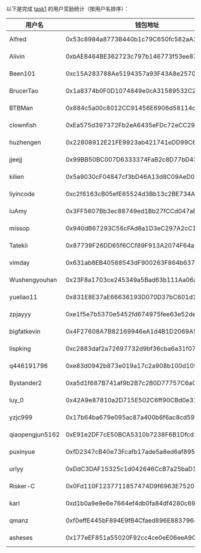以下是完成 [task1](../task/task1.md) 的用户奖励统计（按用户名排序）：


|    用户名     | 钱包地址                                   | tx                                                                                                                 |
|---------------|--------------------------------------------|--------------------------------------------------------------------------------------------------------------------|
| Alfred        | 0x53c8984a8773B440b1c79C650fc582aA38Cc5041 | [0.5 MON](https://testnet.monadexplorer.com/tx/0x0f269eb5cd55f2c59e60142119c8e3e1bf97a51c35fc10d01b6d96c7bb04e564) | 
| Alivin        | 0xbAE8464BE362723c797b146773f53ee879794623 | [0.5 MON](https://testnet.monadexplorer.com/tx/0xecbc8097ec3fc5320213079e0942daace6cecec29b24f2357bef7a49036e105a) |
| Been101       | 0xc15A283788Ae5194357a93F43A8e257046235cfd | [0.5 MON](https://testnet.monadexplorer.com/tx/0x793f41d20602d2a252cd002bc4e226c3fc313de848c7599822a7fcd7e756a2e6) |
| BrucerTao     | 0x1a8374b0F0D1074849e0cA31589532C2ad2806d8 | [0.5 MON](https://testnet.monadexplorer.com/tx/0x1af370c34826be1bb36e34eb7b34df80aaef66d4c951a61ef79f9e0aa58ef72b) |
| BTBMan        | 0x884c5a00c8012CC91456E6906d58114c0d1B6F0B | [0.5 MON](https://testnet.monadexplorer.com/tx/0xc946c15544216b7be6426f02840001678a4e0b863d1d507f73e0441a52acbdb2) |
| clownfish     | 0xEa575d397372Fb2eA6435eFDc72eCC29BecfC396 | [0.5 MON](https://testnet.monadexplorer.com/tx/0x4813f72879e6e1e2ff23f511621f32da2e60220decd6febe5c6ef285a52573ea) |
| huzhengen     | 0x22808912E21FE9923ab421741eDD99C611A2661C | [0.5 MON](https://testnet.monadexplorer.com/tx/0x18bddda75bf601af63717830926d2fbecd7ad569ae64fd756fb325929d6ef015) |
| jjeejj        | 0x99BB50BC007D6333374FaB2c8D77bD43Fe9Ce2F9 | [0.5 MON](https://testnet.monadexplorer.com/tx/0xaff7f0efab45213d4d896e6cbbd88f954d5a17aacdabd98484f8f707b64c864f) |
| kilien        | 0x5a9030cF04847cf3bD46A13d8C09AeD007673E0f | [0.5 MON](https://testnet.monadexplorer.com/tx/0x594f84991b2e496804646fd222fec25dce236f0d132d45ac365e245212a78c4d) |
| liyincode     | 0xc2f6163cB05efE65524d3Bb13c2BE734A6916385 | [0.5 MON](https://testnet.monadexplorer.com/tx/0xec21e71da5ee704666d2b6ed6d031753922b5ac204686838c4e598cf37707137) |
| luAmy         | 0x3FF5607Bb3ec88749ed1Bb27fCCd047aBf60619e | [0.5 MON](https://testnet.monadexplorer.com/tx/0x1daeaf1f1c8ba280289727175bc681de43c0d7352076393369da9853174226e4) |
| missop        | 0x940dB67293C56cFAd8a1D3eC297A2cC1A4b10e4B | [0.5 MON](https://testnet.monadexplorer.com/tx/0x26ba3229a75bedf105644b8afcc17afd3d838d86686d603f49aa6b3fd1d16df6) |
| Tatekii       | 0x87739F26DD65f6CCf89F913A2074F64a6aC710E3 | [0.5 MON](https://testnet.monadexplorer.com/tx/0x04f2b3e35dc50e00e00467ba378860f20b272cc04df464753262a6d77b1f2a26) |
| vimday        | 0x631ab8EB40588543dF900263F864b6376d56A587 | [0.5 MON](https://testnet.monadexplorer.com/tx/0xa0c42a7d336bb7a3e282f24266c391b8b9033f350cc46cb3bf32d1c7d8e7aedb) |
| Wushengyouhan | 0x23F8a1703ce245349a5Bad63b111Aa06ada7bB30 | [0.5 MON](https://testnet.monadexplorer.com/tx/0xc7b74bdc108b577f2b956281d71354e522c6535b44dbff6975c5e361b2c46f79) |
| yueliao11     | 0x831E8E37aE66636193D070D37bC601d1F30fE0B9 | [0.5 MON](https://testnet.monadexplorer.com/tx/0x3a1c06ca985471359f079d8f3a3b7120f8d3de98b33077d3759c91da6fd42956) |
| zpjayyy       | 0xe1f5e7b5370e5452fd674975fee63e52de283545 | [0.5 MON](https://testnet.monadexplorer.com/tx/0x1883ee290e57535fc7994a95c8221c02d32aa7a01742067b45ad622009e119b2) |
| bigfatkevin   | 0x4F27608A7B82169946eA1d4B1D2069A52BA446aC | [0.5 MON](https://testnet.monadexplorer.com/tx/0x7f67c776d5d60e6189fbc23c6aeae169970d2fd37d4009ce335d311444462a64) |
| lispking      | 0xc2883daf2a72697732d9bf36cba6a31f07c4d472 | [0.5 MON](https://testnet.monadexplorer.com/tx/0x1c3064b775d6997dfc602e830699d7f873f05c3451936c77cfae29a88122ef94) |
| q446191796    | 0xe83d0942b873e019a17c2a908b100d1051387ca3 | [0.5 MON](https://testnet.monadexplorer.com/tx/0xa91d892af6128cc0d69b05744817ee8dbda59fa73500ee17249d0c02c11745d9) |
| Bystander2    | 0xa5d1f687B741af9b2B7c2B0D77757C6a0De69055 | [0.5 MON](https://testnet.monadexplorer.com/tx/0xf6ba5a5c6a22283eb1a51997f85f669dd1c7b1b89e258c121b3309763789f81d) |
| luy_0         | 0x42A9e87810a2D715E502C6ff90CBd0e31d40df21 | [0.5 MON](https://testnet.monadexplorer.com/tx/0x8f54ab56319da69c44a99847b0a9826a277fc29baf7b90d5232681240fa4a3f5) |
| yzjc999       | 0x17b64ba679e095ac87a400b6f6ac8cd591b517f9 | [0.5 MON](https://testnet.monadexplorer.com/tx/0xcd2c5f51d94d1e6a213da5cbf00c474722c77b55b8ff3baad3f6b37a0dde708f) |
| qiaopengjun5162| 0xE91e2DF7cE50BCA5310b7238F6B1Dfcd15566bE5 | [0.5 MON](https://testnet.monadexplorer.com/tx/0xb21d0bf325c18d8ffcb419eb7fdcd35509b6e8a885dc1d63b1198bc7a86ca525) |
| puxinyue      | 0xfD2347cB40e73Fcafb17ade5a8ed6af895eD1c5c | [0.5 MON](https://testnet.monadexplorer.com/tx/0x71417aabbf4d1a3ed26fa8eebc7f91702b4cc40ff1dca136df40ff4725487dc9) |
| urlyy         | 0xDdC3DAF15325c1d042646CcB7a25baD1FFB7f1bd | [0.5 MON](https://testnet.monadexplorer.com/tx/0xd7f387a7859a65ad5514c8eded5e5b5c643d3ca4117bf5819b030f25daadb98a) |
| Risker-C      | 0x0Fd110F1237711857474D9f6963E75206798fB91 | [0.5 MON](https://testnet.monadexplorer.com/tx/0xbf39e9ba4325f6e1adba3535c46af299c642599dc32e528f2f4926bd66ba9f20) |
| karl          | 0xd1b0a9e9e6e7664ef4db0fa84df4280c69333333 | [0.5 MON](https://testnet.monadexplorer.com/tx/0x65f51bb6c8ee7c29368a0b3c5d29f6e3eb107dcfeea4657d70169248946b2a21) |
| qmanz         | 0xf0effE445bF894E9fB4Cfaed896E8837964Ba223 | [0.5 MON](https://testnet.monadexplorer.com/tx/0xd089a977f67d86c9db2e8482d8e9ee8c4e2ce9d21d0280c86baa466e559a523c) |
| asheses       | 0x177eEF851a55020F92cc4ce0eE06eeA9062cf34B | [0.5 MON](https://testnet.monadexplorer.com/tx/0x3afe3f253004d77d802ca68ff805b08a8b6d70bc0aef36a33e3024dbf2e14f7f) |


